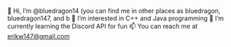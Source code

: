 👋 Hi, I’m @bluedragon14 (you can find me in other places as bluedragon, bluedragon147, and b
👀 I’m interested in C++ and Java programming
🌱 I’m currently learning the Discord API for fun
📫 You can reach me at erikw147@gmail.com
